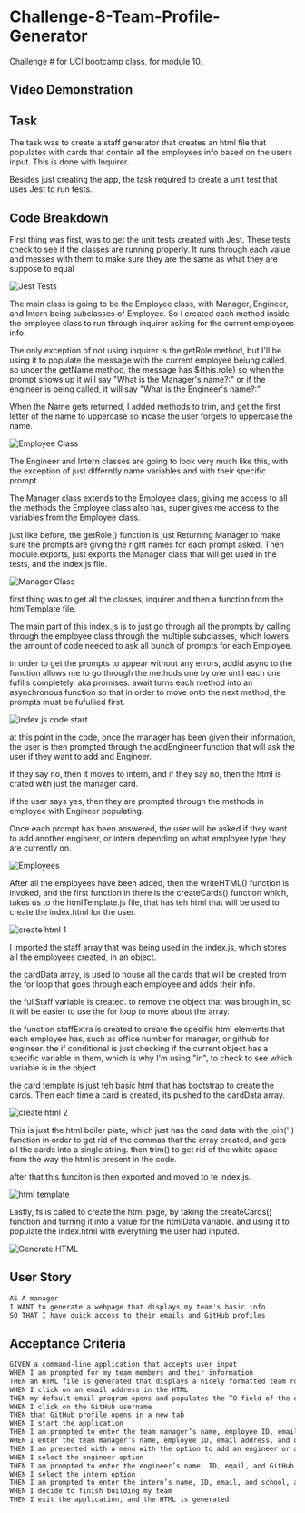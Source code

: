 # Challenge-8-Team-Profile-Generator
Challenge # for UCI bootcamp class, for module 10.

## Video Demonstration

## Task

The task was to create a staff generator that creates an html file that populates with cards that contain all the employees info based on the users input.
This is done with Inquirer.

Besides just creating the app, the task required to create a unit test that uses Jest to run tests.
## Code Breakdown

First thing was first, was to get the unit tests created with Jest.
These tests check to see if the classes are running properly.
It runs through each value and messes with them to make sure they are the same as what they are suppose to equal

![Jest Tests](./images/jest-tests.PNG)

The main class is going to be the Employee class, with Manager, Engineer, and Intern being subclasses of Employee. 
So I created each method inside the employee class to run through inquirer asking for the current employees info.

The only exception of not using inquirer is the getRole method, but I'll be using it to populate the message with the current employee beiung called.
so under the getName method, the message has ${this.role} so when the prompt shows up it will say "What is the Manager's name?:" or if the engineer is being called, it will say "What is the Engineer's name?:"

When the Name gets returned, I added methods to trim, and get the first letter of the name to uppercase so incase the user forgets to uppercase the name.

![Employee Class](./images/employee-class.PNG)

The Engineer and Intern classes are going to look very much like this, with the exception of just differntly name variables and with their specific prompt.

The Manager class extends to the Employee class, giving me access to all the methods the Employee class also has, super gives me access to the variables from the Employee class.

just like before, the getRole() function is just Returning Manager to make sure the prompts are giving the right names for each prompt asked. 
Then module.exports, just exports the Manager class that will get used in the tests, and the index.js file.

![Manager Class](./images/manager-class.PNG)

first thing was to get all the classes, inquirer and then a function from the htmlTemplate file.

The main part of this index.js is to just go through all the prompts by calling through the employee class through the multiple subclasses, which lowers the amount of code needed to ask all bunch of prompts for each Employee.

in order to get the prompts to appear without any errors, addid async to the function allows me to go through the methods one by one until each one fufills completely. aka promises. await turns each method into an asynchronous function so that in order to move onto the next method, the prompts must be fufullied first.

![index.js code start](./images/get-staff.PNG)

at this point in the code, once the manager has been given their information, the user is then prompted through the addEngineer function that will ask the user if they want to add and Engineer. 

If they say no, then it moves to intern, and if they say no, then the html is crated with just the manager card.

if the user says yes, then they are prompted through the methods in employee with Engineer populating.

Once each prompt has been answered, the user will be asked if they want to add another engineer, or intern depending on what employee type they are currently on.

![Employees](./images/add-employee.PNG)

After all the employees have been added, then the writeHTML() function is invoked, and the first function in there is the createCards() function which, takes us to the htmlTemplate.js file, that has teh html that will be used to create the index.html for the user.

![create html 1](./images/create-cards.PNG)

I imported the staff array that was being used in the index.js, which stores all the employees created, in an object.

the cardData array, is used to house all the cards that will be created from the for loop that goes through each employee and adds their info.

the fullStaff variable is created. to remove the object that was brough in, so it will be easier to use the for loop to move about the array.

the function staffExtra is created to create the specific html elements that each employee has, such as office number for manager, or github for engineer. the if conditional is just checking if the current object has a specific variable in them, which is why I'm using "in", to check to see which variable is in the object.

the card template is just teh basic html that has bootstrap to create the cards.
Then each time a card is created, its pushed to the cardData array.

![create html 2](./images/create-cards-2.PNG)

This is just the html boiler plate, which just has the card data with the join('') function in order to get rid of the commas that the array created, and gets all the cards into a single string. then trim() to get rid of the white space from the way the html is present in the code.

after that this funciton is then exported and moved to te index.js.

![html template](./images/html-template.PNG)

Lastly, fs is called to create the html page, by taking the createCards() function and turning it into a value for the htmlData variable. and using it to populate the index.html with everything the user had inputed.

![Generate HTML](./images/generate-html.PNG)

## User Story

```md
AS A manager
I WANT to generate a webpage that displays my team's basic info
SO THAT I have quick access to their emails and GitHub profiles
```

## Acceptance Criteria

```md
GIVEN a command-line application that accepts user input
WHEN I am prompted for my team members and their information
THEN an HTML file is generated that displays a nicely formatted team roster based on user input
WHEN I click on an email address in the HTML
THEN my default email program opens and populates the TO field of the email with the address
WHEN I click on the GitHub username
THEN that GitHub profile opens in a new tab
WHEN I start the application
THEN I am prompted to enter the team manager’s name, employee ID, email address, and office number
WHEN I enter the team manager’s name, employee ID, email address, and office number
THEN I am presented with a menu with the option to add an engineer or an intern or to finish building my team
WHEN I select the engineer option
THEN I am prompted to enter the engineer’s name, ID, email, and GitHub username, and I am taken back to the menu
WHEN I select the intern option
THEN I am prompted to enter the intern’s name, ID, email, and school, and I am taken back to the menu
WHEN I decide to finish building my team
THEN I exit the application, and the HTML is generated
```